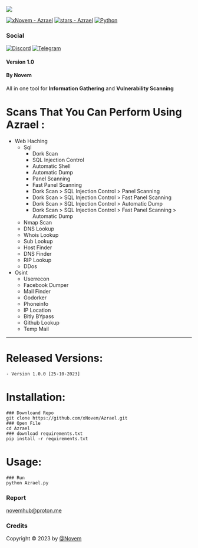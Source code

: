 <img src="https://i.ibb.co/CMwFsbQ/rounded-in-photoretrica.png">

<a href="https://github.com/xNovem/Azrael" title="Go to GitHub repo"><img src="https://img.shields.io/static/v1?label=xNovem&message=Azrael&color=black&logo=github" alt="xNovem - Azrael"></a>
<a href="https://github.com/xNovem/Azrael"><img src="https://img.shields.io/github/stars/xNovem/Azrael?style=social" alt="stars - Azrael"></a>
<a href="discord.gg/tem"><img src="https://img.shields.io/badge/Python-black?style=flat&logo=python&logoColor=white&link=discord.gg/tem" alt="Python" /></a>

### Social
<p> <a href="https://discord.com/invite/PZjeNhX8jv"><img src="https://img.shields.io/badge/Discord-5865F2?style=flat&logo=Discord&logoColor=white&link=https://discord.com/invite/PZjeNhX8jv" alt="Discord" /></a> 
<a href="https://t.me/xNovem"><img src="https://img.shields.io/badge/Telegram-0088CC?style=flat&logo=Telegram&logoColor=white&link=https://t.me/xNovem" alt="Telegram" /></a></p>

#### Version 1.0
#### By Novem
All in one tool for **Information Gathering** and **Vulnerability Scanning**

# Scans That You Can Perform Using Azrael :
+ Web Haching 
	+ Sql
      - Dork Scan
      - SQL Injection Control
      - Automatic Shell
      - Automatic Dump
      - Panel Scanning
      - Fast Panel Scanning 
      - Dork Scan > SQL Injection Control > Panel Scanning
      - Dork Scan > SQL Injection Control > Fast Panel Scanning
      - Dork Scan > SQL Injection Control > Automatic Dump
      - Dork Scan > SQL Injection Control > Fast Panel Scanning > Automatic Dump
	- Nmap Scan
  - DNS Lookup
  - Whois Lookup
  - Sub Lookup
  - Host Finder
  - DNS Finder
  - RIP Lookup
  - DDos 
+ Osint
	- Userrecon
  - Facebook Dumper
  - Mail Finder
  - Godorker
  - Phoneinfo
  - IP Location
  - Bitly BYpass
  - Github Lookup
  - Temp Mail  

---
# Released Versions:
    - Version 1.0.0 [25-10-2023]

# Installation:
    ### Downloand Repo
    git clone https://github.com/xNovem/Azrael.git
    ### Open File
    cd Azrael
    ### download requirements.txt
    pip install -r requirements.txt

# Usage:
    ### Run
    python Azrael.py

### Report 

novemhub@proton.me

### Credits
Copyright © 2023 by <a href="https://github.com/xNovem">@Novem</a> 


